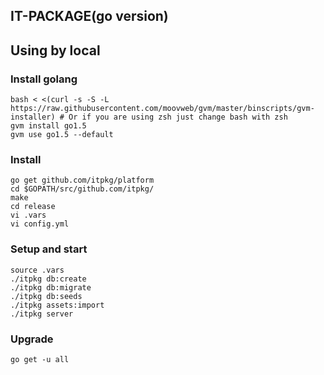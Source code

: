 IT-PACKAGE(go version)
--------------------------------

## Using by local

### Install golang
    bash < <(curl -s -S -L https://raw.githubusercontent.com/moovweb/gvm/master/binscripts/gvm-installer) # Or if you are using zsh just change bash with zsh
    gvm install go1.5
    gvm use go1.5 --default

### Install 
    go get github.com/itpkg/platform
    cd $GOPATH/src/github.com/itpkg/
    make
    cd release
    vi .vars
    vi config.yml

### Setup and start
    source .vars
    ./itpkg db:create
    ./itpkg db:migrate
    ./itpkg db:seeds
    ./itpkg assets:import
    ./itpkg server

### Upgrade
    go get -u all

    


